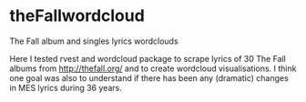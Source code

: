 # theFallwordcloud
The Fall album and singles lyrics wordclouds

Here I tested rvest and wordcloud package to scrape lyrics of 30 The Fall albums from http://thefall.org/ and to create wordcloud visualisations. I think one goal was also to understand if there has been any (dramatic) changes in MES lyrics during 36 years.

